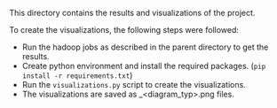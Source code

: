 This directory contains the results and visualizations of the project.

To create the visualizations, the following steps were followed:
- Run the hadoop jobs as described in the parent directory to get the results.
- Create python environment and install the required packages. (`pip install -r requirements.txt`)
- Run the `visualizations.py` script to create the visualizations.
- The visualizations are saved as <language>_<diagram_typ>.png files.